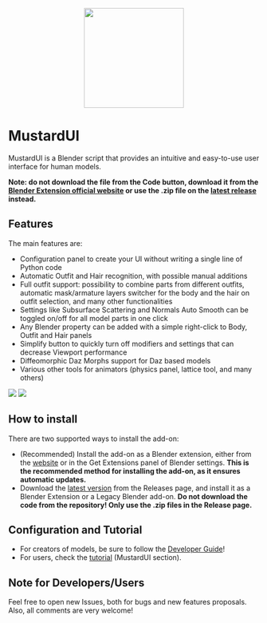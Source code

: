 <p align="center">
  <img src="https://github.com/user-attachments/assets/066fa6fc-a872-4989-9c76-10b9c48f6722" width="200" />
</p>


# MustardUI

MustardUI is a Blender script that provides an intuitive and easy-to-use user interface for human models.

**Note: do not download the file from the Code button, download it from the [Blender Extension official website](https://extensions.blender.org/add-ons/mustardui/) or use the .zip file on the [latest release](https://github.com/Mustard2/MustardUI/releases/latest) instead.**

## Features

The main features are:

* Configuration panel to create your UI without writing a single line of Python code
* Automatic Outfit and Hair recognition, with possible manual additions
* Full outfit support: possibility to combine parts from different outfits, automatic mask/armature layers switcher for the body and the hair on outfit selection, and many other functionalities
* Settings like Subsurface Scattering and Normals Auto Smooth can be toggled on/off for all model parts in one click
* Any Blender property can be added with a simple right-click to Body, Outfit and Hair panels
* Simplify button to quickly turn off modifiers and settings that can decrease Viewport performance
* Diffeomorphic Daz Morphs support for Daz based models
* Various other tools for animators (physics panel, lattice tool, and many others)

![](https://i.ibb.co/2v8m743/Immagine-2022-11-26-011024.png)
![](https://i.ibb.co/z7gbkC9/Immagine-2022-11-26-011007.png)

## How to install

There are two supported ways to install the add-on:

- (Recommended) Install the add-on as a Blender extension, either from the [website](https://extensions.blender.org/add-ons/mustardui/) or in the Get Extensions panel of Blender settings. **This is the recommended method for installing the add-on, as it ensures automatic updates.**
- Download the [latest version](https://github.com/Mustard2/MustardUI/releases/latest) from the Releases page, and install it as a Blender Extension or a Legacy Blender add-on. **Do not download the code from the repository! Only use the .zip files in the Release page.**

## Configuration and Tutorial

- For creators of models, be sure to follow the [Developer Guide](https://github.com/Mustard2/MustardUI/wiki/Developer-Guide)!
- For users, check the [tutorial](https://mustard3d.eu/documentation/#mustardui-and-tools) (MustardUI section).

## Note for Developers/Users

Feel free to open new Issues, both for bugs and new features proposals. Also, all comments are very welcome!
